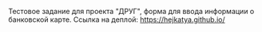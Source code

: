 Тестовое задание для проекта "ДРУГ", форма для ввода информации о банковской карте.
Ссылка на деплой: https://hejkatya.github.io/
